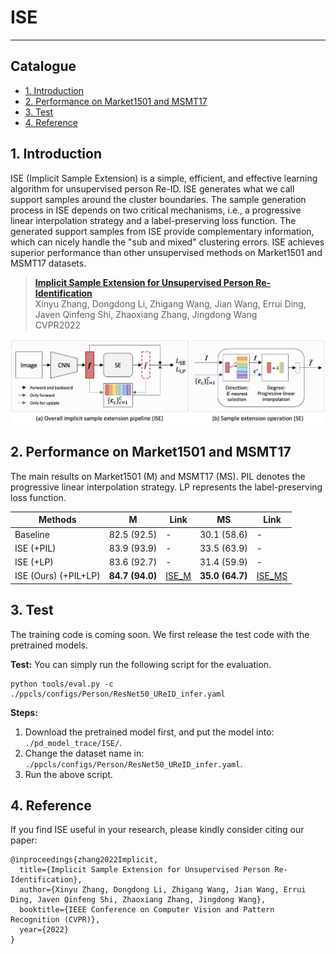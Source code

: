 # ISE
---
## Catalogue

- [1. Introduction](#1)
- [2. Performance on Market1501 and MSMT17](#2)
- [3. Test](#3)
- [4. Reference](#4)

<a name='1'></a>
## 1. Introduction

ISE (Implicit Sample Extension) is a simple, efficient, and effective learning algorithm for unsupervised person Re-ID. ISE generates what we call support samples around the cluster boundaries. The sample generation process in ISE depends on two critical mechanisms, i.e., a progressive linear interpolation strategy and a label-preserving loss function. The generated support samples from ISE provide complementary information, which can nicely handle the "sub and mixed" clustering errors. ISE achieves superior performance than other unsupervised methods on Market1501 and MSMT17 datasets.

> [**Implicit Sample Extension for Unsupervised Person Re-Identification**](https://arxiv.org/abs/2204.06892v1)<br>
> Xinyu Zhang, Dongdong Li, Zhigang Wang, Jian Wang, Errui Ding, Javen Qinfeng Shi, Zhaoxiang Zhang, Jingdong Wang<br>
> CVPR2022

![image](../../images/ISE_ReID/ISE_pipeline.png)

<a name='2'></a>
## 2. Performance on Market1501 and MSMT17

The main results on Market1501 (M) and MSMT17 (MS). PIL denotes the progressive linear interpolation strategy. LP represents the label-preserving loss function.

| Methods | M | Link | MS | Link |
| --- | -- | -- | -- | - |
| Baseline | 82.5 (92.5) | - | 30.1 (58.6) | - |
| ISE (+PIL) | 83.9 (93.9) | - | 33.5 (63.9) | - |
| ISE (+LP)  | 83.6 (92.7) | - | 31.4 (59.9) | - |
| ISE (Ours) (+PIL+LP) | **84.7 (94.0)** | [ISE_M](https://paddle-imagenet-models-name.bj.bcebos.com/dygraph/ISE_M_model.pdparams) | **35.0 (64.7)** | [ISE_MS](https://paddle-imagenet-models-name.bj.bcebos.com/dygraph/ISE_MS_model.pdparams) |

<a name="3"></a>
## 3. Test
The training code is coming soon. We first release the test code with the pretrained models.

**Test:** You can simply run the following script for the evaluation.

```
python tools/eval.py -c ./ppcls/configs/Person/ResNet50_UReID_infer.yaml
```
**Steps:**
1. Download the pretrained model first, and put the model into: ```./pd_model_trace/ISE/```.
2. Change the dataset name in: ```./ppcls/configs/Person/ResNet50_UReID_infer.yaml```.
3. Run the above script.


<a name="4"></a>
## 4. Reference

If you find ISE useful in your research, please kindly consider citing our paper:

```
@inproceedings{zhang2022Implicit,
  title={Implicit Sample Extension for Unsupervised Person Re-Identification},
  author={Xinyu Zhang, Dongdong Li, Zhigang Wang, Jian Wang, Errui Ding, Javen Qinfeng Shi, Zhaoxiang Zhang, Jingdong Wang},
  booktitle={IEEE Conference on Computer Vision and Pattern Recognition (CVPR)},
  year={2022}
}
```
